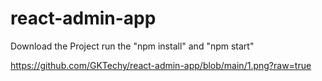 # react-admin-app
Download the Project 
run the "npm install" and "npm start"

https://github.com/GKTechy/react-admin-app/blob/main/1.png?raw=true
